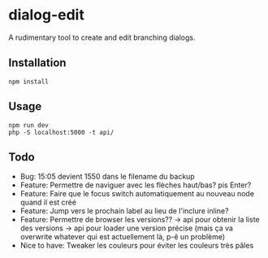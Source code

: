 # dialog-edit

A rudimentary tool to create and edit branching dialogs.

## Installation

```
npm install
```
## Usage

```
npm run dev
php -S localhost:5000 -t api/
```

## Todo

- Bug: 15:05 devient 1550 dans le filename du backup
- Feature: Permettre de naviguer avec les flèches haut/bas? pis Enter?
- Feature: Faire que le focus switch automatiquement au nouveau node quand il est créé
- Feature: Jump vers le prochain label au lieu de l'inclure inline?
- Feature: Permettre de browser les versions??
  -> api pour obtenir la liste des versions
  -> api pour loader une version précise (mais ça va overwrite whatever qui est actuellement là, p-ê un problème)
- Nice to have: Tweaker les couleurs pour éviter les couleurs très pâles
